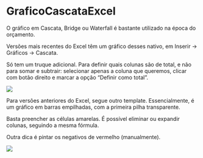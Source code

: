 # GraficoCascataExcel



O gráfico em Cascata, Bridge ou Waterfall é bastante utilizado na época do orçamento. 

Versões mais recentes do Excel têm um gráfico desses nativo, em Inserir -> Gráficos -> Cascata.

Só tem um truque adicional. Para definir quais colunas são de total, e não para somar e subtrair: selecionar apenas a coluna que queremos, clicar com botão direito e marcar a opção “Definir como total”.


![](https://ferramentasexcelvba.files.wordpress.com/2020/11/waterfall1.png)

Para versões anteriores do Excel, segue outro template.
Essencialmente, é um gráfico em barras empilhadas, com a primeira pilha transparente.

Basta preencher as células amarelas. É possível eliminar ou expandir colunas, seguindo a mesma fórmula.

Outra dica é pintar os negativos de vermelho (manualmente).

![](https://ferramentasexcelvba.files.wordpress.com/2020/11/waterfall2.png)



